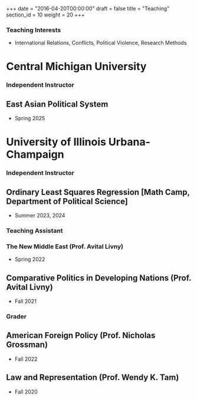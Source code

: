 +++
date = "2016-04-20T00:00:00"
draft = false
title = "Teaching"
section_id = 10
weight = 20
+++

### Teaching Interests
- International Relations, Conflicts, Political Violence, Research Methods

# Central Michigan University

### Independent Instructor

## East Asian Political System
- Spring 2025

# University of Illinois Urbana-Champaign

### Independent Instructor

## Ordinary Least Squares Regression [Math Camp, Department of Political Science]
- Summer 2023, 2024

### Teaching Assistant
### The New Middle East (Prof. Avital Livny)
- Spring 2022

## Comparative Politics in Developing Nations (Prof. Avital Livny)
- Fall 2021

### Grader
## American Foreign Policy (Prof. Nicholas Grossman)
- Fall 2022

## Law and Representation (Prof. Wendy K. Tam)
- Fall 2020

